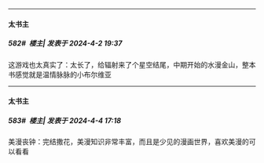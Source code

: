 ﻿
*****

####  太书主  
##### 582#         楼主| 发表于 2024-4-2 19:37

这游戏也太真实了：太长了，给辐射来了个星空结尾，中期开始的水漫金山，整本书感觉就是温情脉脉的小布尔维亚


*****

####  太书主  
##### 583#         楼主| 发表于 2024-4-4 17:18

美漫丧钟：完结撒花，美漫知识非常丰富，而且是少见的漫画世界，喜欢美漫的可以看看

